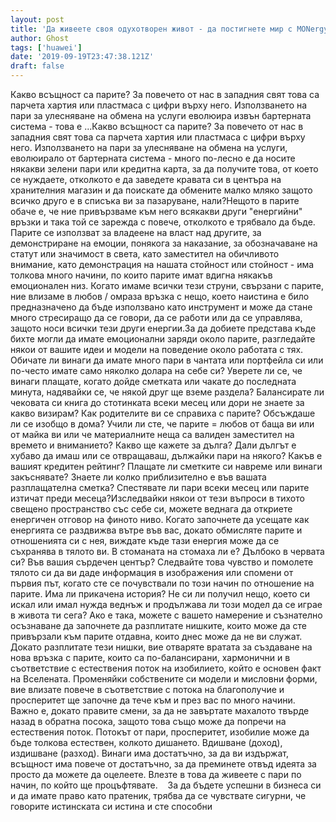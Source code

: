 ```yaml
---
layout: post
title: 'Да живеете своя одухотворен живот - да постигнете мир с MONergy'
author: Ghost
tags: ['huawei']
date: '2019-09-19T23:47:38.121Z'
draft: false
---
```


Какво всъщност са парите? За повечето от нас в западния свят това са парчета хартия или пластмаса с цифри върху него. Използването на пари за улесняване на обмена на услуги еволюира извън бартерната система - това е ...Какво всъщност са парите? За повечето от нас в западния свят това са парчета хартия или пластмаса с цифри върху него. Използването на пари за улесняване на обмена на услуги, еволюирало от бартерната система - много по-лесно е да носите някакви зелени пари или кредитна карта, за да получите това, от което се нуждаете, отколкото е да заведете кравата си в центъра на хранителния магазин и да поискате да обмените малко мляко защото всичко друго е в списъка ви за пазаруване, нали?Нещото в парите обаче е, че ние привързваме към него всякакви други "енергийни" връзки и така той се зарежда с повече, отколкото е трябвало да бъде. Парите се използват за владеене на власт над другите, за демонстриране на емоции, понякога за наказание, за обозначаване на статут или значимост в света, като заместител на обичливото внимание, като демонстрация на нашата стойност или стойност - има толкова много начини, по които парите имат вдигна някакъв емоционален низ. Когато имаме всички тези струни, свързани с парите, ние влизаме в любов / омраза връзка с нещо, което наистина е било предназначено да бъде използвано като инструмент и може да стане много стресиращо да се говори, да се работи или да се управлява, защото носи всички тези други енергии.За да добиете представа къде бихте могли да имате емоционални заряди около парите, разгледайте някои от вашите идеи и модели на поведение около работата с тях. Обичате ли винаги да имате много пари в чантата или портфейла си или по-често имате само няколко долара на себе си? Уверете ли се, че винаги плащате, когато дойде сметката или чакате до последната минута, надявайки се, че някой друг ще вземе раздела? Балансирате ли чековата си книга до стотинката всеки месец или дори не знаете за какво визирам? Как родителите ви се справиха с парите? Обсъждаше ли се изобщо в дома? Учили ли сте, че парите = любов от баща ви или от майка ви или че материалните неща са валиден заместител на времето и вниманието? Какво ще кажете за дълга? Дали дългът е хубаво да имаш или се отвращаваш, дължайки пари на някого? Какъв е вашият кредитен рейтинг? Плащате ли сметките си навреме или винаги закъснявате? Знаете ли колко приблизително е във вашата разплащателна сметка? Спестявате ли пари всеки месец или парите изтичат преди месеца?Изследвайки някои от тези въпроси в тихото свещено пространство със себе си, можете веднага да откриете енергичен отговор на финото ниво. Когато започнете да усещате как енергията се раздвижва вътре във вас, докато обмисляте парите и отношенията си с нея, виждате къде тази енергия може да се съхранява в тялото ви. В стоманата на стомаха ли е? Дълбоко в червата си? Във вашия сърдечен център? Следвайте това чувство и помолете тялото си да ви даде информация в изображения или спомени от първия път, когато сте се почувствали по този начин по отношение на парите. Има ли прикачена история? Не си ли получил нещо, което си искал или имал нужда веднъж и продължава ли този модел да се играе в живота ти сега? Ако е така, можете с вашето намерение и съзнателно осъзнаване да започнете да разплитате нишките, които може да сте привързали към парите отдавна, които днес може да не ви служат. Докато разплитате тези нишки, вие отваряте вратата за създаване на нова връзка с парите, които са по-балансирани, хармонични и в съответствие с естествения поток на изобилието, който е основен факт на Вселената. Променяйки собствените си модели и мисловни форми, вие влизате повече в съответствие с потока на благополучие и просперитет ще започне да тече към и през вас по много начини. Важно е, докато правите смени, за да не завъртате махалото твърде назад в обратна посока, защото това също може да попречи на естествения поток. Потокът от пари, просперитет, изобилие може да бъде толкова естествен, колкото дишането. Вдишване (доход), издишване (разход). Винаги има достатъчно, за да ви издържат, всъщност има повече от достатъчно, за да преминете отвъд идеята за просто да можете да оцелеете. Влезте в това да живеете с пари по начин, по който ще процъфтявате.    За да бъдете успешни в бизнеса си и да имате право като пратеник, трябва да се чувствате сигурни, че говорите истинската си истина и сте способни
